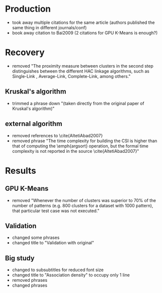 # Production

 - took away multiple citations for the same article (authors published the same thing in different journals/conf)
 - book away citation to Bai2009 (2 citations for GPU K-Means is enough?)

# Recovery
 - removed "The proximity measure between clusters in the second step distinguishes between the different HAC linkage algorithms, such as Single-Link , Average-Link, Complete-Link, among others."

## Kruskal's algorithm

 - trimmed a phrase down "(taken directly from the original paper of Kruskal's algorithm)"

## external algorithm

 - removed references to \cite{AltetiAbad2007}
 - removed phrase "The time complexity for building the CSI is higher than that of computing the \emph{argsort} operation, but the formal time complexity is not reported in the source \cite{AltetiAbad2007}"

# Results
## GPU K-Means

 - removed "Whenever the number of clusters was superior to $70\%$ of the number of patterns (e.g. 800 clusters for a dataset with 1000 pattern), that particular test case was not executed."

## Validation
 - changed some phrases
 - changed title to "Validation with original"

## Big study
 - changed to subsubtitles for reduced font size
 - changed title to "Association density" to occupy only 1 line
 - removed phrases
 - changed phrases


